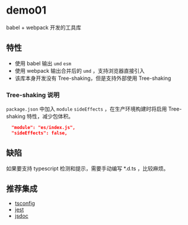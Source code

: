 # demo01

babel + webpack 开发的工具库

## 特性

- 使用 babel 输出 `umd` `esm`
- 使用 webpack 输出合并后的 `umd` ，支持浏览器直接引入
- 该库本身开发没有 Tree-shaking，但是支持外部使用 Tree-shaking

### Tree-shaking 说明

`package.json` 中加入 `module` `sideEffects` ，在生产环境构建时将启用 Tree-shaking 特性，减少包体积。

```json
  "module": "es/index.js",
  "sideEffects": false,
```

## 缺陷

如果要支持 typescript 检测和提示，需要手动编写 \*.d.ts ，比较麻烦。

## 推荐集成

- [tsconfig](https://www.staging-typescript.org/zh/tsconfig)
- [jest](https://facebook.github.io/jest/)
- [jsdoc](https://jsdoc.app/)
